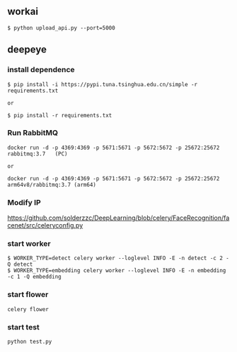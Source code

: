 ## workai
```
$ python upload_api.py --port=5000
```

## deepeye
### install dependence
```
$ pip install -i https://pypi.tuna.tsinghua.edu.cn/simple -r requirements.txt

or

$ pip install -r requirements.txt
```
### Run RabbitMQ
```
docker run -d -p 4369:4369 -p 5671:5671 -p 5672:5672 -p 25672:25672 rabbitmq:3.7   (PC)

or

docker run -d -p 4369:4369 -p 5671:5671 -p 5672:5672 -p 25672:25672 arm64v8/rabbitmq:3.7 (arm64)
```
### Modify IP

https://github.com/solderzzc/DeepLearning/blob/celery/FaceRecognition/facenet/src/celeryconfig.py

### start worker
```
$ WORKER_TYPE=detect celery worker --loglevel INFO -E -n detect -c 2 -Q detect
$ WORKER_TYPE=embedding celery worker --loglevel INFO -E -n embedding -c 1 -Q embedding
```

### start flower
```
celery flower
```

### start test
```
python test.py
```
